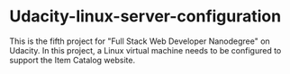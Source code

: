 # Udacity-linux-server-configuration
This is the fifth project for "Full Stack Web Developer Nanodegree" on Udacity. In this project, a Linux virtual machine needs to be configured to support the Item Catalog website.
